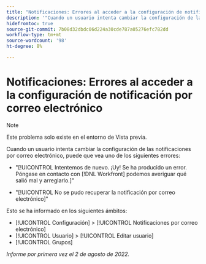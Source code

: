 ```yaml
---
title: "Notificaciones: Errores al acceder a la configuración de notificación de correo electrónico"
description: '"Cuando un usuario intenta cambiar la configuración de las notificaciones por correo electrónico, puede que vea un error".'
hidefromtoc: true
source-git-commit: 7b08d32dbdc06d224a30cde787a05276efc782dd
workflow-type: tm+mt
source-wordcount: '98'
ht-degree: 8%

---
```



# Notificaciones: Errores al acceder a la configuración de notificación por correo electrónico

>[!NOTE]
>
>Este problema solo existe en el entorno de Vista previa.

Cuando un usuario intenta cambiar la configuración de las notificaciones por correo electrónico, puede que vea uno de los siguientes errores:

* &quot;[!UICONTROL Intentemos de nuevo. ¡Uy! Se ha producido un error. Póngase en contacto con [!DNL Workfront] podemos averiguar qué salió mal y arreglarlo.]&quot;

* &quot;[!UICONTROL No se pudo recuperar la notificación por correo electrónico]&quot;

Esto se ha informado en los siguientes ámbitos:

* [!UICONTROL Configuración] > [!UICONTROL Notificaciones por correo electrónico]
* [!UICONTROL Usuario] > [!UICONTROL Editar usuario]
* [!UICONTROL Grupos]

_Informe por primera vez el 2 de agosto de 2022._

